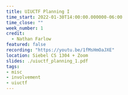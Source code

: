 ```yaml
---
title: UIUCTF Planning I
time_start: 2022-01-30T14:00:00.000000-06:00
time_close: ""
week_number: 1
credit:
  - Nathan Farlow
featured: false
recording: "https://youtu.be/1fMsHmOaJXE"
location: Siebel CS 1304 + Zoom
slides: ./uiuctf_planning_1.pdf
tags:
- misc
- involvement
- uiuctf
---
```

